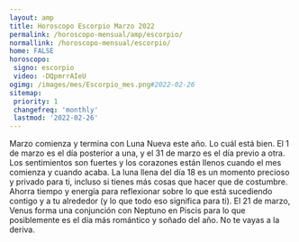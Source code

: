 ```yaml
---
layout: amp
title: Horoscopo Escorpio Marzo 2022 
permalink: /horoscopo-mensual/amp/escorpio/
normallink: /horoscopo-mensual/escorpio/
home: FALSE
horoscopo:
 signo: escorpio
 video: -DQpmrrAIeU
ogimg: /images/mes/Escorpio_mes.png#2022-02-26
sitemap:
 priority: 1
 changefreq: 'monthly'
 lastmod: '2022-02-26'
---
```



Marzo comienza y termina con Luna Nueva este año. Lo cuál está bien. El 1 de marzo es el día posterior a una, y el 31 de marzo es el día previo a otra. Los sentimientos son fuertes y los corazones están llenos cuando el mes comienza y cuando acaba. La luna llena del día 18 es un momento precioso y privado para ti, incluso si tienes más cosas que hacer que de costumbre. Ahorra tiempo y energía para reflexionar sobre lo que está sucediendo contigo y a tu alrededor (y lo que todo eso significa para ti). El 21 de marzo, Venus forma una conjunción con Neptuno en Piscis para lo que posiblemente es el día más romántico y soñado del año. No te vayas a la deriva. 